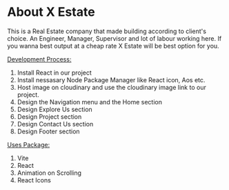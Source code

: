# About X Estate
This is a Real Estate company that made building according to client's choice. An Engineer, Manager, Supervisor and lot of labour working here. If you wanna best output at a cheap rate X Estate will be best option for you.

<u> Development Process: </u>

<ol>
 <li> Install React in our project </li>
 <li> Install nessasary Node Package Manager like React icon, Aos etc. </li>
 <li> Host image on cloudinary and use the cloudinary image link to our project. </li>
 <li> Design the Navigation menu and the Home section</li>
 <li> Design Explore Us section </li>
 <li> Design Project section </li>
 <li> Design Contact Us section </li>
 <li> Design Footer section </li>
 
</ol>

<u> Uses Package: </u>
<ol>
<li> Vite </li>
<li> React </li>
<li> Animation on Scrolling </li>
<li> React Icons </li>
</ol>